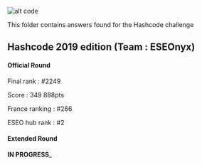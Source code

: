 ![alt code](https://lh3.googleusercontent.com/DgOI6bIT4okTiChnKHdhX19q8vOakOpMYK5BZUj7QGkKPsOB1Z57EdmZtHRl6GlgpzetC_Gai7JrqAFVE1IrGu4f5L3DY8U5VP8CJ4FWFTxKOYNc0c4oQnCDx6wVdj1PTCFpQ2Fn)



This folder contains answers found for the Hashcode challenge 

## Hashcode 2019 edition (Team : ESEOnyx)

#### Official Round

Final rank : #2249

Score : 349 888pts

France ranking : #266

ESEO hub rank : #2



#### Extended Round

__IN PROGRESS___
